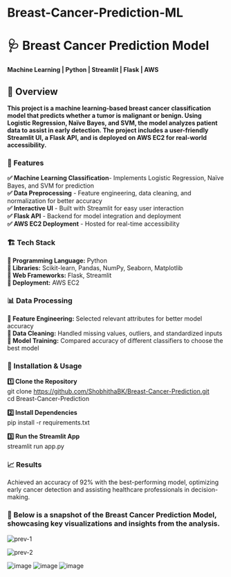 # Breast-Cancer-Prediction-ML

# 🩺 Breast Cancer Prediction Model
**Machine Learning | Python | Streamlit | Flask | AWS**


## 📌 Overview
**This project is a machine learning-based breast cancer classification model that predicts whether a tumor is malignant or benign. Using Logistic Regression, Naïve Bayes, and SVM, the model analyzes patient data to assist in early detection. The project includes a user-friendly Streamlit UI, a Flask API, and is deployed on AWS EC2 for real-world accessibility.**

### 🚀 Features
**✅ Machine Learning Classification**- Implements Logistic Regression, Naïve Bayes, and SVM for prediction    
**✅ Data Preprocessing** - Feature engineering, data cleaning, and normalization for better accuracy      
**✅ Interactive UI** - Built with Streamlit for easy user interaction            
**✅ Flask API** - Backend for model integration and deployment          
**✅ AWS EC2 Deployment** - Hosted for real-time accessibility              

### 🏗️ Tech Stack
**🔹 Programming Language:** Python            
**🔹 Libraries:** Scikit-learn, Pandas, NumPy, Seaborn, Matplotlib            
**🔹 Web Frameworks:** Flask, Streamlit            
**🔹 Deployment:** AWS EC2              

### 📊 Data Processing
**🔹 Feature Engineering:** Selected relevant attributes for better model accuracy                  
**🔹 Data Cleaning:** Handled missing values, outliers, and standardized inputs                                        
**🔹 Model Training:** Compared accuracy of different classifiers to choose the best model                                          

### 🔧 Installation & Usage
**1️⃣ Clone the Repository**                                              
git clone https://github.com/ShobhithaBK/Breast-Cancer-Prediction.git                                          
cd Breast-Cancer-Prediction                                                  

**2️⃣ Install Dependencies**                                                                                    
pip install -r requirements.txt                                        

**3️⃣ Run the Streamlit App**                                                    
streamlit run app.py                                                                              

### 📈 Results
Achieved an accuracy of 92% with the best-performing model, optimizing early cancer detection and assisting healthcare professionals in decision-making.

### 📌 Below is a snapshot of the Breast Cancer Prediction Model, showcasing key visualizations and insights from the analysis.
![prev-1](https://github.com/user-attachments/assets/f849112d-bc1c-4e3c-965d-074cdef75a91)

![prev-2](https://github.com/user-attachments/assets/1f8675be-6b42-4d0f-9803-54d3aa7be09e)

![image](https://github.com/user-attachments/assets/65045ebc-0c2c-44ca-b9e1-93cdff51c5ca)
![image](https://github.com/user-attachments/assets/8585d3d2-f6c2-43fa-9803-a2c22fee5e2e)
![image](https://github.com/user-attachments/assets/71d6b3d5-09c6-4974-a821-07727a7f3d13)






